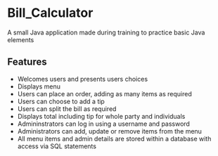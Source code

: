 # Bill_Calculator

A small Java application made during training to practice basic Java elements

## Features  
- Welcomes users and presents users choices
- Displays menu
- Users can place an order, adding as many items as required
- Users can choose to add a tip
- Users can split the bill as required
- Displays total including tip for whole party and individuals
- Admininstrators can log in using a username and password
- Administrators can add, update or remove items from the menu
- All menu items and admin details are stored within a database with access via SQL statements
